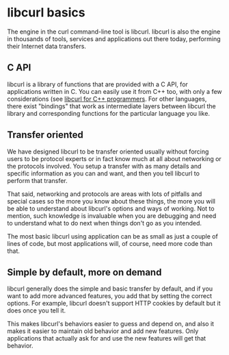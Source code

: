 # libcurl basics

The engine in the curl command-line tool is libcurl. libcurl is also the
engine in thousands of tools, services and applications out there today,
performing their Internet data transfers.

## C API

libcurl is a library of functions that are provided with a C API, for
applications written in C. You can easily use it from C++ too, with only a few
considerations (see [libcurl for C++ programmers](libcurl-cplusplus.md). For
other languages, there exist "bindings" that work as intermediate layers
between libcurl the library and corresponding functions for the particular
language you like.

## Transfer oriented

We have designed libcurl to be transfer oriented usually without forcing users
to be protocol experts or in fact know much at all about networking or the
protocols involved. You setup a transfer with as many details and specific
information as you can and want, and then you tell libcurl to perform that
transfer.

That said, networking and protocols are areas with lots of pitfalls and
special cases so the more you know about these things, the more you will be
able to understand about libcurl's options and ways of working. Not to
mention, such knowledge is invaluable when you are debugging and need to
understand what to do next when things don't go as you intended.

The most basic libcurl using application can be as small as just a couple of
lines of code, but most applications will, of course, need more code than that.

## Simple by default, more on demand

libcurl generally does the simple and basic transfer by default, and if you
want to add more advanced features, you add that by setting the correct
options. For example, libcurl doesn't support HTTP cookies by default but it
does once you tell it.

This makes libcurl's behaviors easier to guess and depend on, and also it makes
it easier to maintain old behavior and add new features. Only applications
that actually ask for and use the new features will get that behavior.
